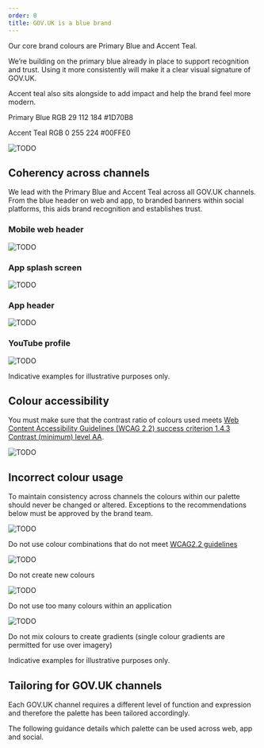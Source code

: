 ```yaml
---
order: 0
title: GOV.UK is a blue brand
---
```


Our core brand colours are Primary Blue and Accent Teal.

We’re building on the primary blue already in place to support recognition and trust. Using it more consistently will make it a clear visual signature of GOV.UK.

Accent teal also sits alongside to add impact and help the brand feel more modern.

Primary Blue
RGB 29 112 184
#1D70B8

Accent Teal
RGB 0 255 224
#00FFE0

![TODO](./wordmark-on-blue.svg)

## Coherency across channels

We lead with the Primary Blue and Accent Teal across all GOV.UK channels. From the blue header on web and app, to branded banners within social platforms, this aids brand recognition and establishes trust.

### Mobile web header

![TODO](./mobile-web-header.png)

### App splash screen

<!-- TODO: these files are partly duplicated in
logo system > app and graphic device > dot use examples -->
<!-- TODO: not sure if it should be ...-long.gif or ...-short.gif -->

![TODO](./splash-screen-long.gif)

### App header

![TODO](./app-header.png)

### YouTube profile

![TODO](./youtube-profile.png)

Indicative examples for illustrative purposes only.

## Colour accessibility

You must make sure that the contrast ratio of colours used meets [Web Content Accessibility Guidelines (WCAG 2.2) success criterion 1.4.3 Contrast (minimum) level AA](https://www.w3.org/TR/WCAG22/#contrast-minimum).

![TODO](./colour-contrast.png)

## Incorrect colour usage

To maintain consistency across channels the colours within our palette should never be changed or altered. Exceptions to the recommendations below must be approved by the brand team.

![TODO](./incorrect-colour-combos.png)

Do not use colour combinations that do not meet [WCAG2.2 guidelines](https://www.w3.org/TR/WCAG22/#contrast-minimum)

![TODO](./incorrect-new-colours.png)

Do not create new colours

![TODO](./incorrect-too-many-colours.png)

Do not use too many colours within an application

![TODO](./incorrect-gradients.png)

Do not mix colours to create gradients (single colour gradients are permitted for use over imagery)

Indicative examples for illustrative purposes only.

## Tailoring for GOV.UK channels

Each GOV.UK channel requires a different level of function and expression and therefore the palette has been tailored accordingly.

The following guidance details which palette can be used across web, app and social.
